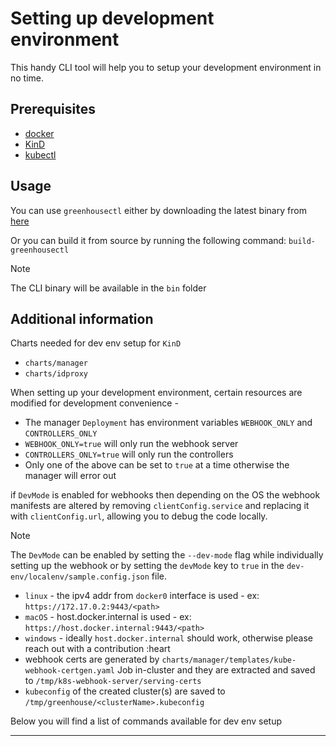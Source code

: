 # Setting up development environment

This handy CLI tool will help you to setup your development environment in no time.
## Prerequisites
- [docker](https://docs.docker.com/get-docker/)
- [KinD](https://kind.sigs.k8s.io/docs/user/quick-start/)
- [kubectl](https://kubernetes.io/docs/tasks/tools/install-kubectl/)
## Usage

You can use `greenhousectl` either by downloading the latest binary from [here](https://github.com/cloudoperators/greenhouse/releases)

Or you can build it from source by running the following command: `build-greenhousectl`

> [!NOTE]  
> The CLI binary will be available in the `bin` folder

## Additional information

Charts needed for dev env setup for `KinD`

- `charts/manager`
- `charts/idproxy`

When setting up your development environment, certain resources are modified for development convenience -

 - The manager `Deployment` has environment variables `WEBHOOK_ONLY` and `CONTROLLERS_ONLY`
 - `WEBHOOK_ONLY=true` will only run the webhook server
 - `CONTROLLERS_ONLY=true` will only run the controllers
 - Only one of the above can be set to `true` at a time otherwise the manager will error out

if `DevMode` is enabled for webhooks then depending on the OS the webhook manifests are altered by removing `clientConfig.service` and 
replacing it with `clientConfig.url`, allowing you to debug the code locally.

> [!NOTE]  
> The `DevMode` can be enabled by setting the `--dev-mode` flag while individually setting up the webhook or by setting the `devMode` key to `true` in the `dev-env/localenv/sample.config.json` file.

- `linux` - the ipv4 addr from `docker0` interface is used - ex: `https://172.17.0.2:9443/<path>`
- `macOS` - host.docker.internal is used - ex: `https://host.docker.internal:9443/<path>`
- `windows` - ideally `host.docker.internal` should work, otherwise please reach out with a contribution :heart
- webhook certs are generated by `charts/manager/templates/kube-webhook-certgen.yaml` Job in-cluster and they are extracted and saved to `/tmp/k8s-webhook-server/serving-certs`
- `kubeconfig` of the created cluster(s) are saved to `/tmp/greenhouse/<clusterName>.kubeconfig`

Below you will find a list of commands available for dev env setup
  
---